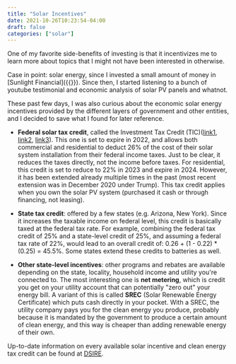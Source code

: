 ```yaml
---
title: "Solar Incentives"
date: 2021-10-26T10:23:54-04:00
draft: false
categories: ["solar"]
---
```


One of my favorite side-benefits of investing is that it incentivizes me to learn more about topics that I might not have been interested in otherwise.

Case in point: solar energy, since I invested a small amount of money in [Sunlight Financial]({{<relref sunlight-financial.md>}}). Since then, I started listening to a bunch of youtube testimonial and economic analysis of solar PV panels and whatnot.

These past few days, I was also curious about the economic solar energy incentives provided by the different layers of government and other entities, and I decided to save what I found for later reference.

- **Federal solar tax credit**, called the Investment Tax Credit (TIC)([link1](https://news.energysage.com/solar-tax-credit-explained/), [link2](https://www.energy.gov/eere/solar/homeowners-guide-federal-tax-credit-solar-photovoltaics), [link3](https://www.energy.gov/eere/solar/homeowners-guide-federal-tax-credit-solar-photovoltaics)). This one is set to expire in 2022, and allows both commercial and residential to deduct 26% of the cost of their solar system installation from their federal income taxes. Just to be clear, it reduces the taxes directly, not the income before taxes. For residential, this credit is set to reduce to 22% in 2023 and expire in 2024. However, it has been extended already multiple times in the past (most recent extension was in December 2020 under Trump). This tax credit applies when you own the solar PV system (purchased it cash or through financing, not leasing).

- **State tax credit**: offered by a few states (e.g. Arizona, New York). Since it increases the taxable income on federal level, this credit is basically taxed at the federal tax rate. For example, combining the federal tax credit of 25% and a state-level credit of 25%, and assuming a federal tax rate of 22%, would lead to an overall credit of: 0.26 + (1 - 0.22) * (0.25) = 45.5%. Some states extend these credits to batteries as well.

- **Other state-level incentives**: other programs and rebates are available depending on the state, locality, household income and utility you're connected to. The most interesting one is **net metering**, which is credit you get on your utility account that can potentially "zero out" your energy bill. A variant of this is called **SREC** (Solar Renewable Energy Certificate) which puts cash directly in your pocket. With a SREC, the utility company pays you for the clean energy you produce, probably because it is mandated by the government to produce a certain amount of clean energy, and this way is cheaper than adding renewable energy of their own.

Up-to-date information on every available solar incentive and clean energy tax credit can be found at [DSIRE](https://www.dsireusa.org/).


